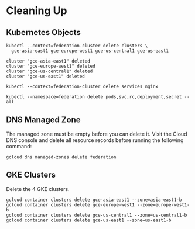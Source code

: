 # Cleaning Up

## Kubernetes Objects

```
kubectl --context=federation-cluster delete clusters \
  gce-asia-east1 gce-europe-west1 gce-us-central1 gce-us-east1
```
```
cluster "gce-asia-east1" deleted
cluster "gce-europe-west1" deleted
cluster "gce-us-central1" deleted
cluster "gce-us-east1" deleted
```

```
kubectl --context=federation-cluster delete services nginx
```

```
kubectl --namespace=federation delete pods,svc,rc,deployment,secret --all
```

## DNS Managed Zone

The managed zone must be empty before you can delete it. Visit the Cloud DNS console and delete all resource records before running the following command:

```
gcloud dns managed-zones delete federation
```

## GKE Clusters

Delete the 4 GKE clusters.

```
gcloud container clusters delete gce-asia-east1 --zone=asia-east1-b
gcloud container clusters delete gce-europe-west1 --zone=europe-west1-b
gcloud container clusters delete gce-us-central1 --zone=us-central1-b
gcloud container clusters delete gce-us-east1 --zone=us-east1-b
```
